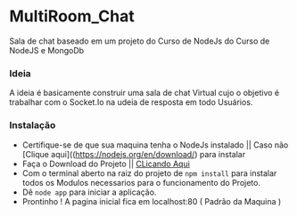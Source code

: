 # MultiRoom_Chat
Sala de chat baseado em um projeto do Curso de NodeJs do Curso de NodeJS e MongoDb


### Ideia 
A ideia é basicamente construir uma sala de chat Virtual cujo o objetivo é trabalhar com o Socket.Io na udeia de resposta em todo Usuários.

### Instalação 
* Certifique-se de que sua maquina tenha o NodeJs instalado || Caso não [Clique aqui]((https://nodejs.org/en/download/) para instalar
* Faça o Download do Projeto || [CLicando Aqui](https://github.com/martins20/MultiRoom_Chat/archive/master.zip)
* Com o terminal aberto na raiz do projeto de `npm install` para instalar todos os Modulos necessarios para o funcionamento do Projeto.
* Dê `node app` para iniciar a aplicação.
* Prontinho ! A pagina inicial fica em localhost:80 ( Padrão da Maquina )
